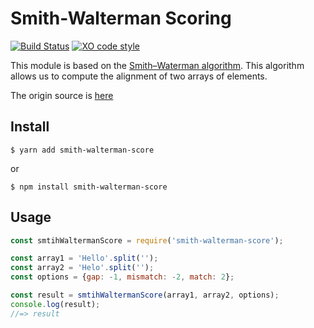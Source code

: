 # Smith-Walterman Scoring

[![Build Status](https://travis-ci.com/A1c0/smith-walterman-score.svg?branch=master)](https://travis-ci.org/A1c0/smith-walterman-score) 
[![XO code style](https://img.shields.io/badge/code_style-XO-5ed9c7.svg)](https://github.com/xojs/xo) 

This module is based on the [Smith–Waterman algorithm](https://en.wikipedia.org/wiki/Smith%E2%80%93Waterman_algorithm). 
This algorithm allows us to compute the alignment of two arrays of elements.

The origin source is [here](https://stackoverflow.com/questions/23400317/smith-waterman-algorithm-to-generate-matrix-in-python)

## Install

```
$ yarn add smith-walterman-score
```
or
```
$ npm install smith-walterman-score
```

## Usage

```js
const smtihWaltermanScore = require('smith-walterman-score');

const array1 = 'Hello'.split('');
const array2 = 'Helo'.split('');
const options = {gap: -1, mismatch: -2, match: 2};

const result = smtihWaltermanScore(array1, array2, options);
console.log(result);
//=> result
```

